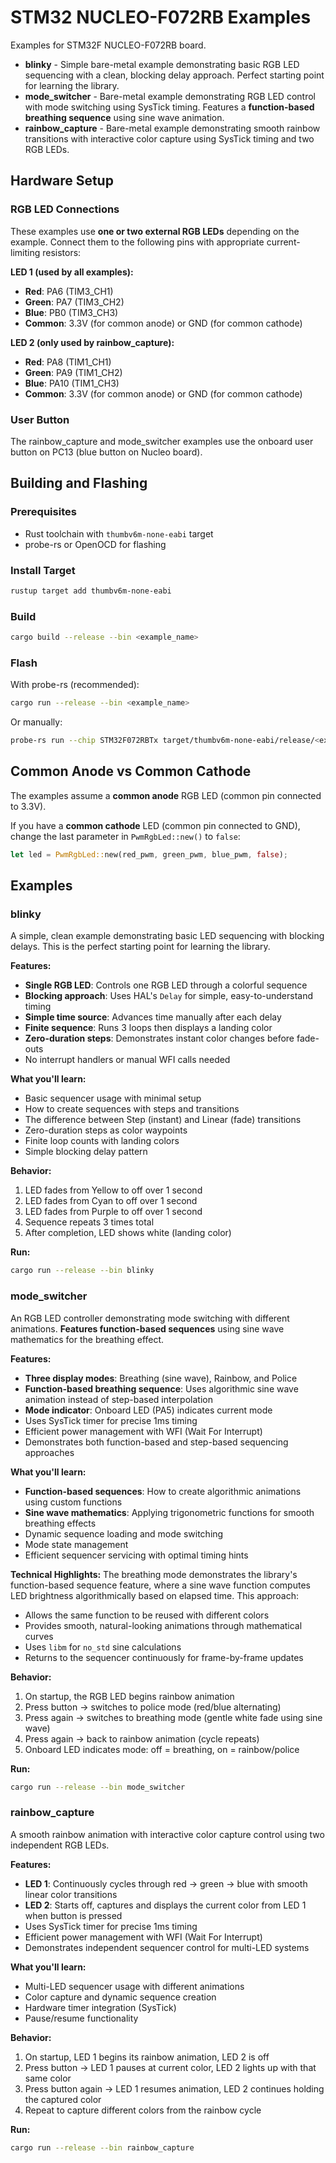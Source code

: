 # STM32 NUCLEO-F072RB Examples

Examples for STM32F NUCLEO-F072RB board.

- **blinky** - Simple bare-metal example demonstrating basic RGB LED sequencing with a clean, blocking delay approach. Perfect starting point for learning the library.
- **mode_switcher** - Bare-metal example demonstrating RGB LED control with mode switching using SysTick timing. Features a **function-based breathing sequence** using sine wave animation.
- **rainbow_capture** - Bare-metal example demonstrating smooth rainbow transitions with interactive color capture using SysTick timing and two RGB LEDs.

## Hardware Setup

### RGB LED Connections

These examples use **one or two external RGB LEDs** depending on the example. Connect them to the following pins with appropriate current-limiting resistors:

**LED 1 (used by all examples):**
- **Red**: PA6 (TIM3_CH1)
- **Green**: PA7 (TIM3_CH2)
- **Blue**: PB0 (TIM3_CH3)
- **Common**: 3.3V (for common anode) or GND (for common cathode)

**LED 2 (only used by rainbow_capture):**
- **Red**: PA8 (TIM1_CH1)
- **Green**: PA9 (TIM1_CH2)
- **Blue**: PA10 (TIM1_CH3)
- **Common**: 3.3V (for common anode) or GND (for common cathode)

### User Button

The rainbow_capture and mode_switcher examples use the onboard user button on PC13 (blue button on Nucleo board).

## Building and Flashing

### Prerequisites

- Rust toolchain with `thumbv6m-none-eabi` target
- probe-rs or OpenOCD for flashing

### Install Target
```bash
rustup target add thumbv6m-none-eabi
```

### Build
```bash
cargo build --release --bin <example_name>
```

### Flash

With probe-rs (recommended):
```bash
cargo run --release --bin <example_name>
```

Or manually:
```bash
probe-rs run --chip STM32F072RBTx target/thumbv6m-none-eabi/release/<example_name>
```

## Common Anode vs Common Cathode

The examples assume a **common anode** RGB LED (common pin connected to 3.3V).

If you have a **common cathode** LED (common pin connected to GND), change the last parameter in `PwmRgbLed::new()` to `false`:
```rust
let led = PwmRgbLed::new(red_pwm, green_pwm, blue_pwm, false);
```

## Examples

### blinky

A simple, clean example demonstrating basic LED sequencing with blocking delays. This is the perfect starting point for learning the library.

**Features:**
- **Single RGB LED**: Controls one RGB LED through a colorful sequence
- **Blocking approach**: Uses HAL's `Delay` for simple, easy-to-understand timing
- **Simple time source**: Advances time manually after each delay
- **Finite sequence**: Runs 3 loops then displays a landing color
- **Zero-duration steps**: Demonstrates instant color changes before fade-outs
- No interrupt handlers or manual WFI calls needed

**What you'll learn:**
- Basic sequencer usage with minimal setup
- How to create sequences with steps and transitions
- The difference between Step (instant) and Linear (fade) transitions
- Zero-duration steps as color waypoints
- Finite loop counts with landing colors
- Simple blocking delay pattern

**Behavior:**
1. LED fades from Yellow to off over 1 second
2. LED fades from Cyan to off over 1 second
3. LED fades from Purple to off over 1 second
4. Sequence repeats 3 times total
5. After completion, LED shows white (landing color)

**Run:**
```bash
cargo run --release --bin blinky
```

### mode_switcher

An RGB LED controller demonstrating mode switching with different animations. **Features function-based sequences** using sine wave mathematics for the breathing effect.

**Features:**
- **Three display modes**: Breathing (sine wave), Rainbow, and Police
- **Function-based breathing sequence**: Uses algorithmic sine wave animation instead of step-based interpolation
- **Mode indicator**: Onboard LED (PA5) indicates current mode
- Uses SysTick timer for precise 1ms timing
- Efficient power management with WFI (Wait For Interrupt)
- Demonstrates both function-based and step-based sequencing approaches

**What you'll learn:**
- **Function-based sequences**: How to create algorithmic animations using custom functions
- **Sine wave mathematics**: Applying trigonometric functions for smooth breathing effects
- Dynamic sequence loading and mode switching
- Mode state management
- Efficient sequencer servicing with optimal timing hints

**Technical Highlights:**
The breathing mode demonstrates the library's function-based sequence feature, where a sine wave function computes LED brightness algorithmically based on elapsed time. This approach:
- Allows the same function to be reused with different colors
- Provides smooth, natural-looking animations through mathematical curves
- Uses `libm` for `no_std` sine calculations
- Returns to the sequencer continuously for frame-by-frame updates

**Behavior:**
1. On startup, the RGB LED begins rainbow animation
3. Press button → switches to police mode (red/blue alternating)
2. Press again → switches to breathing mode (gentle white fade using sine wave)
4. Press again → back to rainbow animation (cycle repeats)
5. Onboard LED indicates mode: off = breathing, on = rainbow/police

**Run:**
```bash
cargo run --release --bin mode_switcher
```

### rainbow_capture

A smooth rainbow animation with interactive color capture control using two independent RGB LEDs.

**Features:**
- **LED 1**: Continuously cycles through red → green → blue with smooth linear color transitions
- **LED 2**: Starts off, captures and displays the current color from LED 1 when button is pressed
- Uses SysTick timer for precise 1ms timing
- Efficient power management with WFI (Wait For Interrupt)
- Demonstrates independent sequencer control for multi-LED systems

**What you'll learn:**
- Multi-LED sequencer usage with different animations
- Color capture and dynamic sequence creation
- Hardware timer integration (SysTick)
- Pause/resume functionality

**Behavior:**
1. On startup, LED 1 begins its rainbow animation, LED 2 is off
2. Press button → LED 1 pauses at current color, LED 2 lights up with that same color
3. Press button again → LED 1 resumes animation, LED 2 continues holding the captured color
4. Repeat to capture different colors from the rainbow cycle

**Run:**
```bash
cargo run --release --bin rainbow_capture
```

